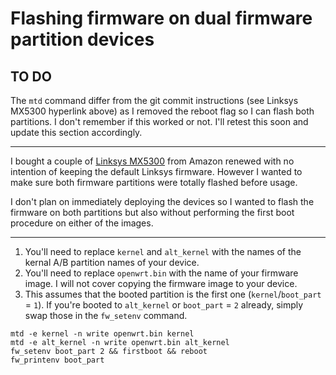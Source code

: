 # Flashing firmware on dual firmware partition devices

## TO DO

The `mtd` command differ from the git commit instructions (see Linksys MX5300 hyperlink above) as I removed the reboot flag so I can flash both partitions. I don't remember if this worked or not. I'll retest this soon and update this section accordingly.

---

I bought a couple of [Linksys MX5300](https://git.openwrt.org/?p=openwrt/openwrt.git;a=commit;h=70fd815e57dc98cef88828faa5ce71717540e99e) from Amazon renewed with no intention of keeping the default Linksys firmware. However I wanted to make sure both firmware partitions were totally flashed before usage.

I don't plan on immediately deploying the devices so I wanted to flash the firmware on both partitions but also without performing the first boot procedure on either of the images.

---

1. You'll need to replace `kernel` and `alt_kernel` with the names of the kernal A/B partition names of your device.
2. You'll need to replace `openwrt.bin` with the name of your firmware image. I will not cover copying the firmware image to your device.
3. This assumes that the booted partition is the first one (`kernel`/`boot_part` = `1`). If you're booted to `alt_kernel` or `boot_part` = `2` already, simply swap those in the `fw_setenv` command.

```ash
mtd -e kernel -n write openwrt.bin kernel
mtd -e alt_kernel -n write openwrt.bin alt_kernel
fw_setenv boot_part 2 && firstboot && reboot
fw_printenv boot_part
```
